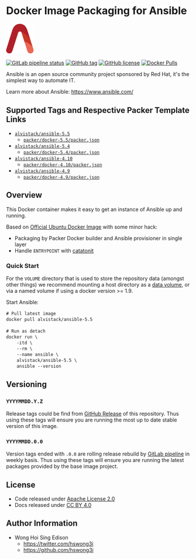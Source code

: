 # Docker Image Packaging for Ansible

<img src="/alvistack.svg" width="75" alt="AlviStack">

[![GitLab pipeline status](https://img.shields.io/gitlab/pipeline/alvistack/docker-ansible/master)](https://gitlab.com/alvistack/docker-ansible/-/pipelines)
[![GitHub tag](https://img.shields.io/github/tag/alvistack/docker-ansible.svg)](https://github.com/alvistack/docker-ansible/tags)
[![GitHub license](https://img.shields.io/github/license/alvistack/docker-ansible.svg)](https://github.com/alvistack/docker-ansible/blob/master/LICENSE)
[![Docker Pulls](https://img.shields.io/docker/pulls/alvistack/ansible-5.5.svg)](https://hub.docker.com/r/alvistack/ansible-5.5)

Ansible is an open source community project sponsored by Red Hat, it's the simplest way to automate IT.

Learn more about Ansible: <https://www.ansible.com/>

## Supported Tags and Respective Packer Template Links

  - [`alvistack/ansible-5.5`](https://hub.docker.com/r/alvistack/ansible-5.5)
      - [`packer/docker-5.5/packer.json`](https://github.com/alvistack/docker-ansible/blob/master/packer/docker-5.5/packer.json)
  - [`alvistack/ansible-5.4`](https://hub.docker.com/r/alvistack/ansible-5.4)
      - [`packer/docker-5.4/packer.json`](https://github.com/alvistack/docker-ansible/blob/master/packer/docker-5.4/packer.json)
  - [`alvistack/ansible-4.10`](https://hub.docker.com/r/alvistack/ansible-4.10)
      - [`packer/docker-4.10/packer.json`](https://github.com/alvistack/docker-ansible/blob/master/packer/docker-4.10/packer.json)
  - [`alvistack/ansible-4.9`](https://hub.docker.com/r/alvistack/ansible-4.9)
      - [`packer/docker-4.9/packer.json`](https://github.com/alvistack/docker-ansible/blob/master/packer/docker-4.9/packer.json)

## Overview

This Docker container makes it easy to get an instance of Ansible up and running.

Based on [Official Ubuntu Docker Image](https://hub.docker.com/_/ubuntu/) with some minor hack:

  - Packaging by Packer Docker builder and Ansible provisioner in single layer
  - Handle `ENTRYPOINT` with [catatonit](https://github.com/openSUSE/catatonit)

### Quick Start

For the `VOLUME` directory that is used to store the repository data (amongst other things) we recommend mounting a host directory as a [data volume](https://docs.docker.com/engine/tutorials/dockervolumes/#/data-volumes), or via a named volume if using a docker version \>= 1.9.

Start Ansible:

    # Pull latest image
    docker pull alvistack/ansible-5.5
    
    # Run as detach
    docker run \
        -itd \
        --rm \
        --name ansible \
        alvistack/ansible-5.5 \
        ansible --version

## Versioning

### `YYYYMMDD.Y.Z`

Release tags could be find from [GitHub Release](https://github.com/alvistack/docker-ansible/tags) of this repository. Thus using these tags will ensure you are running the most up to date stable version of this image.

### `YYYYMMDD.0.0`

Version tags ended with `.0.0` are rolling release rebuild by [GitLab pipeline](https://gitlab.com/alvistack/docker-ansible/-/pipelines) in weekly basis. Thus using these tags will ensure you are running the latest packages provided by the base image project.

## License

  - Code released under [Apache License 2.0](LICENSE)
  - Docs released under [CC BY 4.0](http://creativecommons.org/licenses/by/4.0/)

## Author Information

  - Wong Hoi Sing Edison
      - <https://twitter.com/hswong3i>
      - <https://github.com/hswong3i>
